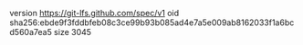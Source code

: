 version https://git-lfs.github.com/spec/v1
oid sha256:ebde9f3fddbfeb08c3ce99b93b085ad4e7a5e009ab8162033f1a6bcd560a7ea5
size 3045
